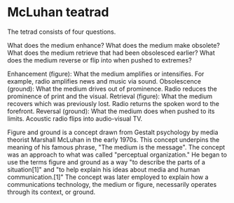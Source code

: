 # McLuhan teatrad

The tetrad consists of four questions.

What does the medium enhance?
What does the medium make obsolete?
What does the medium retrieve that had been obsolesced earlier?
What does the medium reverse or flip into when pushed to extremes?

Enhancement (figure): What the medium amplifies or intensifies. For example, radio amplifies news and music via sound.
Obsolescence (ground): What the medium drives out of prominence. Radio reduces the prominence of print and the visual.
Retrieval (figure): What the medium recovers which was previously lost. Radio returns the spoken word to the forefront.
Reversal (ground): What the medium does when pushed to its limits. Acoustic radio flips into audio-visual TV.


Figure and ground is a concept drawn from Gestalt psychology by media theorist Marshall McLuhan in the early 1970s. This concept underpins the meaning of his famous phrase, "The medium is the message". The concept was an approach to what was called "perceptual organization." He began to use the terms figure and ground as a way "to describe the parts of a situation[1]" and "to help explain his ideas about media and human communication.[1]" The concept was later employed to explain how a communications technology, the medium or figure, necessarily operates through its context, or ground.

